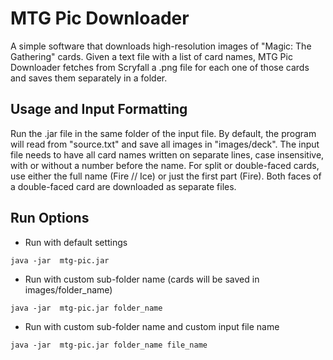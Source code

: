 # MTG Pic Downloader
A simple software that downloads high-resolution images of "Magic: The Gathering" cards.
Given a text file with a list of card names, MTG Pic Downloader fetches from Scryfall a .png file for each one of those cards and saves them separately in a folder.

## Usage and Input Formatting
Run the .jar file in the same folder of the input file. By default, the program will read from "source.txt" and save all images in "images/deck".
The input file needs to have all card names written on separate lines, case insensitive, with or without a number before the name.
For split or double-faced cards, use either the full name (Fire // Ice) or just the first part (Fire). Both faces of a double-faced card are downloaded as separate files.

## Run Options
  * Run with default settings
```
java -jar  mtg-pic.jar
```
  * Run with custom sub-folder name (cards will be saved in images/folder_name)
```
java -jar  mtg-pic.jar folder_name
```
  * Run with custom sub-folder name and custom input file name
```
java -jar  mtg-pic.jar folder_name file_name
```

